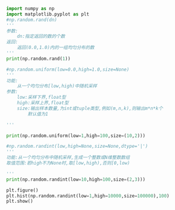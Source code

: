 
<BlogInfo id="52" title="22.均匀分布" author="白日梦想猿" pv=0 read_times=0 pre_cost_time=0分33秒 category="numpy学习" tag_list="['numpy学习']" create_time="2021.08.19 16:57:53" update_time="2021.08.19 17:12:22" />

```python
import numpy as np
import matplotlib.pyplot as plt
#np.random.rand(dn)
'''
参数:
    dn:指定返回的数的个数
返回:
    返回(0.0,1.0)内的一组均匀分布的数
'''
print(np.random.rand(1))

#np.random.uniform(low=0.0,high=1.0,size=None)
'''
功能:
    从一个均匀分布[low,high)中随机采样
参数:
    low:采样下界,float型
    high:采样上界,float型
    size:输出样本数量,为int或tuple类型,例如(m,n,k),则输出m*n*k个
        默认值为1

'''

print(np.random.uniform(low=1,high=100,size=(10,2)))

#np.random.randint(low,high=None,size=None,dtype='|')
'''
功能:从一个均匀分布中随机采样,生成一个整数或N维整数数组
取值范围:若high不为None时,取[low,high),否则[0,low)

'''
print(np.random.randint(low=10,high=100,size=(2,3)))

plt.figure()
plt.hist(np.random.randint(low=1,high=10000,size=100000),100)
plt.show()
```
